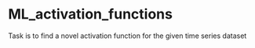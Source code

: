 # ML_activation_functions
Task is to find a novel activation function for the given time series dataset
